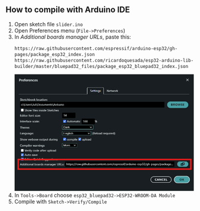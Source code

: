 ## How to compile with Arduino IDE

1. Open sketch file `slider.ino`
1. Open Preferences menu (`File->Preferences`)
1. In *Additional boards manager URLs*, paste this: 
   ```
   https://raw.githubusercontent.com/espressif/arduino-esp32/gh-pages/package_esp32_index.json
   https://raw.githubusercontent.com/ricardoquesada/esp32-arduino-lib-builder/master/bluepad32_files/package_esp32_bluepad32_index.json
   ```
   ![img](docs/arduino_ide_prefs.png)
1. In `Tools->Board` choose `esp32_bluepad32->ESP32-WROOM-DA Module`
1. Compile with `Sketch->Verify/Compile`